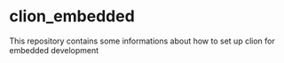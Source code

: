# clion_embedded
This repository contains some informations about how to set up clion for embedded development
